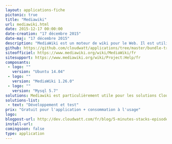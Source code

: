```yaml
---
layout: applications-fiche
pictonic: true
title: "Mediawiki"
url: mediawiki.html
date: 2015-12-17 00:00:00
date-creation: "17 décembre 2015"
date-maj: "17 décembre 2015"
description: "MediaWiki est un moteur de wiki pour le Web. Il est utilisé par l’ensemble des projets de la Wikimedia Foundation, ainsi que par l’ensemble des wikis hébergés chez Wikia et par de nombreux autres wikis. Conçu pour répondre aux besoins de Wikipédia, ce moteur est depuis 2008 également utilisé par des entreprises comme solution de gestion des connaissances et comme système de gestion de contenu."
github: https://github.com/cloudwatt/applications/tree/master/bundle-trusty-mediawiki
siteofficiel: https://www.mediawiki.org/wiki/MediaWiki/fr
sitesupport: https://www.mediawiki.org/wiki/Project:Help/fr
composants:
 - logo: ""
   version: "Ubuntu 14.04"
 - logo: ""
   version: "MediaWiki 1.26.0"
 - logo: ""
   version: "Mysql 5.7"
solutions: Mediawiki est particulièrement utile pour les solutions Cloudwatt suivantes :"
solutions-list: 
 - text: "Développement et test"
prix: "Gratuit pour l'application + consommation à l'usage"
logo: 
blogpost-url: http://dev.cloudwatt.com/fr/blog/5-minutes-stacks-episode-vingt-mediawiki.html
install-url:
comingsoon: false
type: application
---
```

